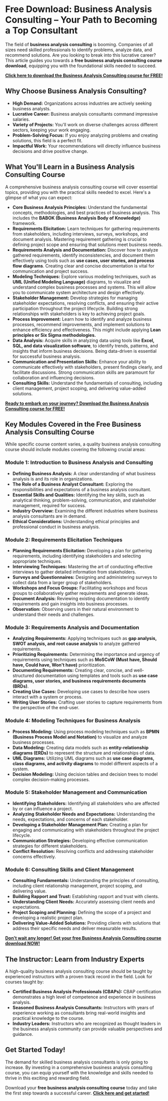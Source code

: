 # Free Download: Business Analysis Consulting – Your Path to Becoming a Top Consultant

The field of **business analysis consulting** is booming. Companies of all sizes need skilled professionals to identify problems, analyze data, and recommend solutions. Are you looking to break into this lucrative career? This article guides you towards a **free business analysis consulting course download**, equipping you with the foundational skills needed to succeed.

[**Click here to download the Business Analysis Consulting course for FREE!**](https://udemywork.com/business-analysis-consulting)

## Why Choose Business Analysis Consulting?

*   **High Demand:** Organizations across industries are actively seeking business analysts.
*   **Lucrative Career:** Business analysis consultants command impressive salaries.
*   **Variety of Projects:** You'll work on diverse challenges across different sectors, keeping your work engaging.
*   **Problem-Solving Focus:** If you enjoy analyzing problems and creating solutions, this field is a perfect fit.
*   **Impactful Work:** Your recommendations will directly influence business decisions and drive positive change.

## What You'll Learn in a Business Analysis Consulting Course

A comprehensive business analysis consulting course will cover essential topics, providing you with the practical skills needed to excel. Here's a glimpse of what you can expect:

*   **Core Business Analysis Principles:** Understand the fundamental concepts, methodologies, and best practices of business analysis. This includes the **BABOK (Business Analysis Body of Knowledge)** framework.
*   **Requirements Elicitation:** Learn techniques for gathering requirements from stakeholders, including interviews, surveys, workshops, and document analysis. Mastering requirement gathering is crucial to defining project scope and ensuring that solutions meet business needs.
*   **Requirements Analysis and Documentation:** Discover how to analyze gathered requirements, identify inconsistencies, and document them effectively using tools such as **use cases, user stories, and process flow diagrams**. Creating clear and concise documentation is vital for communication and project success.
*   **Modeling Techniques:** Explore various modeling techniques, such as **UML (Unified Modeling Language)** diagrams, to visualize and understand complex business processes and systems. This will allow you to communicate system architecture and design effectively.
*   **Stakeholder Management:** Develop strategies for managing stakeholder expectations, resolving conflicts, and ensuring their active participation throughout the project lifecycle. Building strong relationships with stakeholders is key to achieving project goals.
*   **Process Improvement:** Learn how to identify and analyze business processes, recommend improvements, and implement solutions to enhance efficiency and effectiveness. This might include applying **Lean principles or Six Sigma methodologies.**
*   **Data Analysis:** Acquire skills in analyzing data using tools like **Excel, SQL, and data visualization software**, to identify trends, patterns, and insights that inform business decisions. Being data-driven is essential for successful business analysis.
*   **Communication and Presentation Skills:** Enhance your ability to communicate effectively with stakeholders, present findings clearly, and facilitate discussions. Strong communication skills are paramount for collaboration and influencing decisions.
*   **Consulting Skills:** Understand the fundamentals of consulting, including client management, project scoping, and delivering value-added solutions.

[**Ready to embark on your journey? Download the Business Analysis Consulting course for FREE!**](https://udemywork.com/business-analysis-consulting)

## Key Modules Covered in the Free Business Analysis Consulting Course

While specific course content varies, a quality business analysis consulting course should include modules covering the following crucial areas:

### Module 1: Introduction to Business Analysis and Consulting

*   **Defining Business Analysis:** A clear understanding of what business analysis is and its role in organizations.
*   **The Role of a Business Analyst Consultant:** Exploring the responsibilities and expectations of a business analysis consultant.
*   **Essential Skills and Qualities:** Identifying the key skills, such as analytical thinking, problem-solving, communication, and stakeholder management, required for success.
*   **Industry Overview:** Examining the different industries where business analysis consultants are in demand.
*   **Ethical Considerations:** Understanding ethical principles and professional conduct in business analysis.

### Module 2: Requirements Elicitation Techniques

*   **Planning Requirements Elicitation:** Developing a plan for gathering requirements, including identifying stakeholders and selecting appropriate techniques.
*   **Interviewing Techniques:** Mastering the art of conducting effective interviews to gather detailed information from stakeholders.
*   **Surveys and Questionnaires:** Designing and administering surveys to collect data from a larger group of stakeholders.
*   **Workshops and Focus Groups:** Facilitating workshops and focus groups to collaboratively gather requirements and generate ideas.
*   **Document Analysis:** Reviewing existing documentation to identify requirements and gain insights into business processes.
*   **Observation:** Observing users in their natural environment to understand their needs and challenges.

### Module 3: Requirements Analysis and Documentation

*   **Analyzing Requirements:** Applying techniques such as **gap analysis, SWOT analysis, and root cause analysis** to analyze gathered requirements.
*   **Prioritizing Requirements:** Determining the importance and urgency of requirements using techniques such as **MoSCoW (Must have, Should have, Could have, Won't have)** prioritization.
*   **Documenting Requirements:** Creating clear, concise, and well-structured documentation using templates and tools such as **use case diagrams, user stories, and business requirements documents (BRDs)**.
*   **Creating Use Cases:** Developing use cases to describe how users interact with a system or process.
*   **Writing User Stories:** Crafting user stories to capture requirements from the perspective of the end-user.

### Module 4: Modeling Techniques for Business Analysis

*   **Process Modeling:** Using process modeling techniques such as **BPMN (Business Process Model and Notation)** to visualize and analyze business processes.
*   **Data Modeling:** Creating data models such as **entity-relationship diagrams (ERDs)** to represent the structure and relationships of data.
*   **UML Diagrams:** Utilizing UML diagrams such as **use case diagrams, class diagrams, and activity diagrams** to model different aspects of a system.
*   **Decision Modeling:** Using decision tables and decision trees to model complex decision-making processes.

### Module 5: Stakeholder Management and Communication

*   **Identifying Stakeholders:** Identifying all stakeholders who are affected by or can influence a project.
*   **Analyzing Stakeholder Needs and Expectations:** Understanding the needs, expectations, and concerns of each stakeholder.
*   **Developing a Stakeholder Management Plan:** Creating a plan for engaging and communicating with stakeholders throughout the project lifecycle.
*   **Communication Strategies:** Developing effective communication strategies for different stakeholders.
*   **Conflict Resolution:** Resolving conflicts and addressing stakeholder concerns effectively.

### Module 6: Consulting Skills and Client Management

*   **Consulting Fundamentals:** Understanding the principles of consulting, including client relationship management, project scoping, and delivering value.
*   **Building Rapport and Trust:** Establishing rapport and trust with clients.
*   **Understanding Client Needs:** Accurately assessing client needs and expectations.
*   **Project Scoping and Planning:** Defining the scope of a project and developing a realistic project plan.
*   **Delivering Value-Added Solutions:** Providing clients with solutions that address their specific needs and deliver measurable results.

[**Don't wait any longer! Get your free Business Analysis Consulting course download NOW!**](https://udemywork.com/business-analysis-consulting)

## The Instructor: Learn from Industry Experts

A high-quality business analysis consulting course should be taught by experienced instructors with a proven track record in the field. Look for courses taught by:

*   **Certified Business Analysis Professionals (CBAPs):** CBAP certification demonstrates a high level of competence and experience in business analysis.
*   **Seasoned Business Analysis Consultants:** Instructors with years of experience working as consultants bring real-world insights and practical knowledge to the course.
*   **Industry Leaders:** Instructors who are recognized as thought leaders in the business analysis community can provide valuable perspectives and guidance.

## Get Started Today!

The demand for skilled business analysis consultants is only going to increase. By investing in a comprehensive business analysis consulting course, you can equip yourself with the knowledge and skills needed to thrive in this exciting and rewarding field.

Download your **free business analysis consulting course** today and take the first step towards a successful career. **[Click here and get started!](https://udemywork.com/business-analysis-consulting)**
